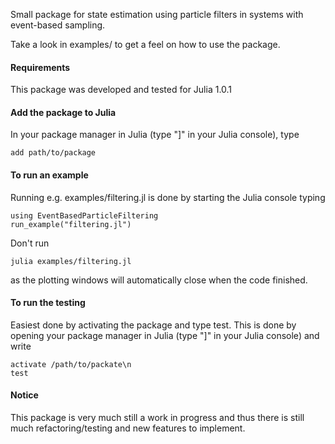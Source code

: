 
Small package for state estimation using particle filters in systems with
event-based sampling.

Take a look in examples/ to get a feel on how to use the package.

#### Requirements

This package was developed and tested for Julia 1.0.1

#### Add the package to Julia

In your package manager in Julia (type "]" in your Julia console), type
``` 
add path/to/package
```

#### To run an example

Running e.g. examples/filtering.jl is done by starting the Julia console typing
```
using EventBasedParticleFiltering
run_example("filtering.jl")
```
Don't run
```
julia examples/filtering.jl
```
as the plotting windows will automatically close when the code finished.

#### To run the testing

Easiest done by activating the package and type test. This is done by opening
your package manager in Julia (type "]" in your Julia console) and write

```
activate /path/to/packate\n
test
```

#### Notice

This package is very much still a work in progress and thus there is still much
refactoring/testing and new features to implement.

